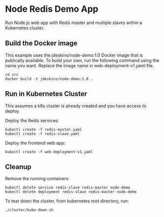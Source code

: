 # Node Redis Demo App

Run Node.js web app with Redis master and multiple slaves within a Kubernetes cluster.

## Build the Docker image
This example uses the jdeskins/node-demo:1.0 Docker image that is publically available.
To build your own, run the following command using the name you want.  Replace the image
name in web-deployment-v1.yaml file.
```
cd src
docker build -t jdeskins/node-demo:1.0 .
```

## Run in Kubernetes Cluster
This assumes a k8s cluster is already created and you have access to deploy.

Deploy the Redis services:

```
kubectl create -f redis-master.yaml
kubectl create -f redis-slave.yaml
```
Deploy the frontend web app:

```
kubectl create -f web-deployment-v1.yaml
```


## Cleanup

Remove the running containers:
```
kubectl delete service redis-slave redis-master node-demo
kubectl delete deployment redis-slave redis-master node-demo
```

To tear down the cluster, from kubernetes root directory, run:
```
./cluster/kube-down.sh
```